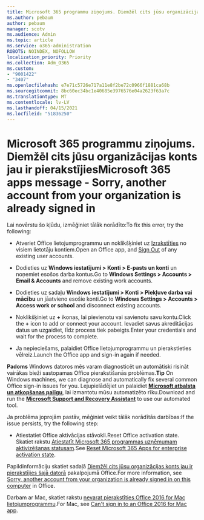 ```yaml
---
title: Microsoft 365 programmu ziņojums. Diemžēl cits jūsu organizācijas konts jau ir pierakstījies
ms.author: pebaum
author: pebaum
manager: scotv
ms.audience: Admin
ms.topic: article
ms.service: o365-administration
ROBOTS: NOINDEX, NOFOLLOW
localization_priority: Priority
ms.collection: Adm_O365
ms.custom:
- "9001422"
- "3407"
ms.openlocfilehash: e7e71c5726e717a11e8f2be72c0966f1881ca68b
ms.sourcegitcommit: 8bc60ec34bc1e40685e3976576e04a2623f63a7c
ms.translationtype: MT
ms.contentlocale: lv-LV
ms.lasthandoff: 04/15/2021
ms.locfileid: "51836250"
---
```

# <a name="microsoft-365-apps-message---sorry-another-account-from-your-organization-is-already-signed-in"></a><span data-ttu-id="09901-102">Microsoft 365 programmu ziņojums. Diemžēl cits jūsu organizācijas konts jau ir pierakstījies</span><span class="sxs-lookup"><span data-stu-id="09901-102">Microsoft 365 apps message - Sorry, another account from your organization is already signed in</span></span>

<span data-ttu-id="09901-103">Lai novērstu šo kļūdu, izmēģiniet tālāk norādīto:</span><span class="sxs-lookup"><span data-stu-id="09901-103">To fix this error, try the following:</span></span>

- <span data-ttu-id="09901-104">Atveriet Office lietojumprogrammu un noklikšķiniet uz [Izrakstīties](https://support.office.com/article/sign-out-of-office-5a20dc11-47e9-4b6f-945d-478cb6d92071) no visiem lietotāju kontiem.</span><span class="sxs-lookup"><span data-stu-id="09901-104">Open an Office app, and [Sign Out](https://support.office.com/article/sign-out-of-office-5a20dc11-47e9-4b6f-945d-478cb6d92071) of any existing user accounts.</span></span>

- <span data-ttu-id="09901-105">Dodieties uz **Windows iestatījumi > Konti > E-pasts un konti** un noņemiet esošos darba kontus.</span><span class="sxs-lookup"><span data-stu-id="09901-105">Go to **Windows Settings > Accounts > Email & Accounts** and remove existing work accounts.</span></span>

- <span data-ttu-id="09901-106">Dodieties uz sadaļu **Windows iestatījumi > Konti > Piekļuve darba vai mācību** un jāatvieno esošie konti.</span><span class="sxs-lookup"><span data-stu-id="09901-106">Go to **Windows Settings > Accounts > Access work or school** and disconnect existing accounts.</span></span> 

- <span data-ttu-id="09901-107">Noklikšķiniet uz **+** ikonas, lai pievienotu vai savienotu savu kontu.</span><span class="sxs-lookup"><span data-stu-id="09901-107">Click the **+** icon to add or connect your account.</span></span> <span data-ttu-id="09901-108">Ievadiet savus akreditācijas datus un uzgaidiet, līdz process tiek pabeigts.</span><span class="sxs-lookup"><span data-stu-id="09901-108">Enter your credentials and wait for the process to complete.</span></span>

- <span data-ttu-id="09901-109">Ja nepieciešams, palaidiet Office lietojumprogrammu un pierakstieties vēlreiz.</span><span class="sxs-lookup"><span data-stu-id="09901-109">Launch the Office app and sign-in again if needed.</span></span> 

<span data-ttu-id="09901-110">**Padoms** Windows datoros mēs varam diagnosticēt un automātiski risināt vairākas bieži sastopamas Office pierakstīšanās problēmas.</span><span class="sxs-lookup"><span data-stu-id="09901-110">**Tip** On Windows machines, we can diagnose and automatically fix several common Office sign-in issues for you.</span></span> <span data-ttu-id="09901-111">Lejupielādējiet un palaidiet  **[Microsoft atbalsta un atkopšanas palīgu](https://aka.ms/SaRA-OfficeSignInScenario)**, lai izmantotu mūsu automatizēto rīku.</span><span class="sxs-lookup"><span data-stu-id="09901-111">Download and run the  **[Microsoft Support and Recovery Assistant](https://aka.ms/SaRA-OfficeSignInScenario)** to use our automated tool.</span></span>

<span data-ttu-id="09901-112">Ja problēma joprojām pastāv, mēģiniet veikt tālāk norādītās darbības:</span><span class="sxs-lookup"><span data-stu-id="09901-112">If the issue persists, try the following step:</span></span> 

- <span data-ttu-id="09901-113">Atiestatiet Office aktivācijas stāvokli.</span><span class="sxs-lookup"><span data-stu-id="09901-113">Reset Office activation state.</span></span> <span data-ttu-id="09901-114">Skatiet rakstu [Atiestatīt Microsoft 365 programmas uzņēmumam aktivizēšanas statusam](https://docs.microsoft.com/office365/troubleshoot/activation/reset-office-365-proplus-activation-state).</span><span class="sxs-lookup"><span data-stu-id="09901-114">See [Reset Microsoft 365 Apps for enterprise activation state](https://docs.microsoft.com/office365/troubleshoot/activation/reset-office-365-proplus-activation-state).</span></span>

<span data-ttu-id="09901-115">Papildinformāciju skatiet sadaļā [Diemžēl cits jūsu organizācijas konts jau ir pierakstījies šajā datorā](https://docs.microsoft.com/office/troubleshoot/error-messages/another-account-already-signed-in) pakalpojumā Office.</span><span class="sxs-lookup"><span data-stu-id="09901-115">For more information, see [Sorry, another account from your organization is already signed in on this computer](https://docs.microsoft.com/office/troubleshoot/error-messages/another-account-already-signed-in) in Office.</span></span>

<span data-ttu-id="09901-116">Darbam ar Mac, skatiet rakstu [nevarat pierakstīties Office 2016 for Mac lietojumprogrammu](https://docs.microsoft.com/office365/troubleshoot/authentication/sign-in-to-office-2016-for-mac-fail).</span><span class="sxs-lookup"><span data-stu-id="09901-116">For Mac, see [Can't sign in to an Office 2016 for Mac app](https://docs.microsoft.com/office365/troubleshoot/authentication/sign-in-to-office-2016-for-mac-fail).</span></span>
